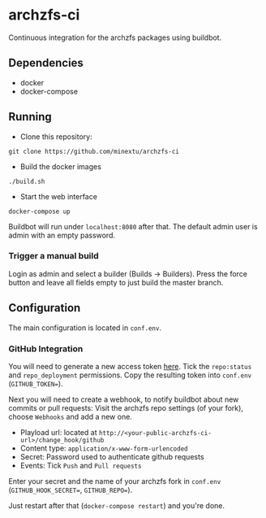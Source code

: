 # archzfs-ci

Continuous integration for the archzfs packages using buildbot.

## Dependencies
- docker
- docker-compose

## Running
- Clone this repository:
```
git clone https://github.com/minextu/archzfs-ci
```
- Build the docker images
```
./build.sh
```
- Start the web interface
```
docker-compose up
```

Buildbot will run under `localhost:8080` after that. The default admin user is admin with an empty password.

### Trigger a manual build
Login as admin and select a builder (Builds -> Builders). Press the force button and leave all fields empty to just build the master branch.

## Configuration
The main configuration is located in `conf.env`.

### GitHub Integration
You will need to generate a new access token [here](https://github.com/settings/tokens).
Tick the `repo:status` and `repo_deployment` permissions.
Copy the resulting token into `conf.env` (`GITHUB_TOKEN=`).

Next you will need to create a webhook, to notify buildbot about new commits or pull requests:
Visit the archzfs repo settings (of your fork), choose `Webhooks` and add a new one.

- Playload url: located at `http://<your-public-archzfs-ci-url>/change_hook/github`
- Content type: `application/x-www-form-urlencoded`
- Secret: Password used to authenticate github requests
- Events: Tick `Push` and `Pull requests`

Enter your secret and the name of your archzfs fork in `conf.env` (`GITHUB_HOOK_SECRET=`, `GITHUB_REPO=`).

Just restart after that (`docker-compose restart`) and you're done.
